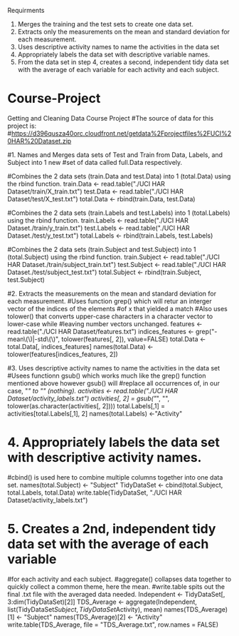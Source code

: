 Requirments
1) Merges the training and the test sets to create one data set.
2) Extracts only the measurements on the mean and standard deviation for each measurement. 
3) Uses descriptive activity names to name the activities in the data set
4) Appropriately labels the data set with descriptive variable names. 
5) From the data set in step 4, creates a second, independent tidy data set with the average of each 
variable for each activity and each subject.


# Course-Project
Getting and Cleaning Data Course Project
#The source of data for this project is: 
#https://d396qusza40orc.cloudfront.net/getdata%2Fprojectfiles%2FUCI%20HAR%20Dataset.zip

#1. Names and Merges data sets of Test and Train from Data, Labels, and Subject into 1 new 
#set of data called full.Data respectively.

#Combines the 2 data sets (train.Data and test.Data) into 1 (total.Data) using the rbind function.
train.Data <- read.table("./UCI HAR Dataset/train/X_train.txt")
test.Data <- read.table("./UCI HAR Dataset/test/X_test.txt")
total.Data <- rbind(train.Data, test.Data)

#Combines the 2 data sets (train.Labels and test.Labels) into 1 (total.Labels) using the rbind function.
train.Labels <- read.table("./UCI HAR Dataset./train/y_train.txt")
test.Labels <- read.table("./UCI HAR Dataset./test/y_test.txt")
total.Labels <- rbind(train.Labels, test.Labels)

#Combines the 2 data sets (train.Subject and test.Subject) into 1 (total.Subject) using the rbind function.
train.Subject <- read.table("./UCI HAR Dataset./train/subject_train.txt")
test.Subject <- read.table("./UCI HAR Dataset./test/subject_test.txt")
total.Subject <- rbind(train.Subject, test.Subject)


#2. Extracts the measurements on the mean and standard deviation for each measurement.
#Uses function grep() which will retur an interger vector of the indices of the elements
#of x that yielded a match
#Also uses tolower() that converts upper-case characters in a character vector to lower-case while
#leaving number vectors unchanged.
features <- read.table("./UCI HAR Dataset/features.txt")
indices_features <- grep("-mean\\(\\)|-std\\(\\)", tolower(features[, 2]), value=FALSE)
total.Data <- total.Data[, indices_features]
names(total.Data) <- tolower(features[indices_features, 2])


#3. Uses descriptive activity names to name the activities in the data set
#Usees functionn gsub() which works much like the grep() function mentioned above however gsub() will 
#replace all occurrences of, in our case, "_" to "" (nothing). 
activities <- read.table("./UCI HAR Dataset/activity_labels.txt")
activities[, 2] = gsub("_", "", tolower(as.character(activities[, 2])))
total.Labels[,1] = activities[total.Labels[,1], 2]
names(total.Labels) <-"Activity"


# 4. Appropriately labels the data set with descriptive activity names. 
#cbind() is used here to combine multiple columns together into one data set.
names(total.Subject) <- "Subject"
TidyDataSet <- cbind(total.Subject, total.Labels, total.Data)
write.table(TidyDataSet, "./UCI HAR Dataset/activity_labels.txt")


# 5. Creates a 2nd, independent tidy data set with the average of each variable 
#for each activity and each subject.
#aggregate() collapses data together to quickly collect a common theme, here the mean.
#write.table spits out the final .txt file with the averaged data needed.
Independent <- TidyDataSet[, 3:dim(TidyDataSet)[2]]
TDS_Average <- aggregate(Independent, list(TidyDataSet$Subject, TidyDataSet$Activity), mean)
names(TDS_Average)[1] <- "Subject"
names(TDS_Average)[2] <- "Activity"
write.table(TDS_Average, file = "TDS_Average.txt", row.names = FALSE)
